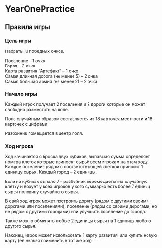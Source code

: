 # YearOnePractice
## Правила игры
### Цель игры
Набрать 10 победных очков.  
  
Поселение – 1 очко  
Город – 2 очка  
Карта развития “Артефакт” – 1 очко  
Самая длинная дорога (не менее 5) – 2 очка  
Самая большая армия (не менее 2) – 2 очка  
### Начало игры
Каждый игрок получает 2 поселения и 2 дороги которые он может свободно разместить на поле.  

Поле случайным образом составляется из 18 карточек местности и 18 карточек с цифрами.  

Разбойник помещается в центр поля.  
### Ход игрока
Ход начинается с броска двух кубиков, выпавшая сумма определяет номера клеток которые приносят сырьё всем игрокам на этом ходу. Каждое поселение рядом с соответствующей клеткой приносит 1 единицу сырья. Каждый город – 2 единицы.  

Если на кубиках выпало 7 – разбойник перемещается на случайную клетку и ворует у всех игроков у кого суммарно есть более 7 единиц сырья половину случайного сырья.  

В свой ход игрок может построить дорогу (рядом с другими своими дорогами или поселениями), поселение (рядом со своими дорогами, но не рядом с другими городами) или улучшить поселение до города.  

Также можно обменять любые 2 единицы сырья на 1 единицу любого другого сырья.  

Наконец, игрок может использовать 1 карту развития, или купить новую карту (её нельзя применить в тот же ход)  
